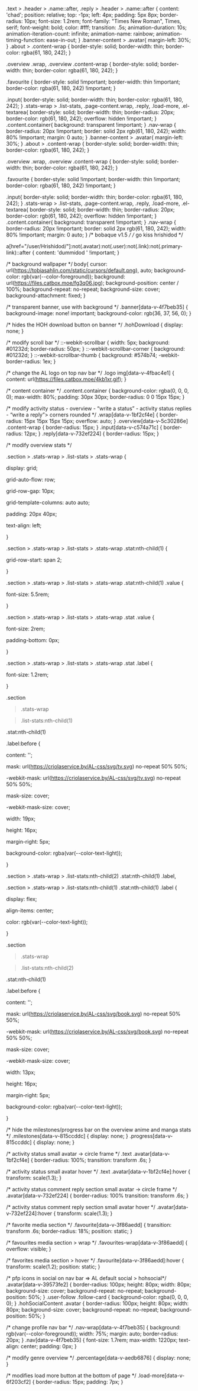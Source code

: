 .text > .header > .name::after, .reply > .header > .name::after {
     content: 'chad';
     position: relative;
     top: -1px;
     left: 4px;
     padding: 5px 8px;
     border-radius: 10px;
     font-size: 1.2rem;
     font-family: "Times New Roman", Times, serif;
     font-weight: bold;
     color: #fff;
     transition: .5s;
     animation-duration: 10s;
     animation-iteration-count: infinite;
     animation-name: rainbow;
     animation-timing-function: ease-in-out;
}
.banner-content > .avatar{
  margin-left: 30%;
}
 .about > .content-wrap {
 border-style: solid;
  border-width: thin;
  border-color: rgba(61, 180, 242);
}


 .overview .wrap, .overview .content-wrap {
  border-style: solid;
  border-width: thin;
  border-color: rgba(61, 180, 242);
}

 .favourite {
  border-style: solid !important;
  border-width: thin !important;
  border-color: rgba(61, 180, 242) !important;
}

 .input{
 border-style: solid;
  border-width: thin;
  border-color: rgba(61, 180, 242);
}
  .stats-wrap > .list-stats, .page-content.wrap, .reply, .load-more, .el-textarea{
  border-style: solid;
  border-width: thin;
  border-radius: 20px;
  border-color: rgb(61, 180, 242);
  overflow: hidden !important;
}
.content.container{
  background: transparent !important;
}
.nav-wrap {
    border-radius: 20px !important;
    border: solid 2px rgb(61, 180, 242);
    width: 80% !important;
    margin: 0 auto;
}
.banner-content > .avatar{
  margin-left: 30%;
}
 .about > .content-wrap {
 border-style: solid;
  border-width: thin;
  border-color: rgba(61, 180, 242);
}


 .overview .wrap, .overview .content-wrap {
  border-style: solid;
  border-width: thin;
  border-color: rgba(61, 180, 242);
}

 .favourite {
  border-style: solid !important;
  border-width: thin !important;
  border-color: rgba(61, 180, 242) !important;
}

 .input{
 border-style: solid;
  border-width: thin;
  border-color: rgba(61, 180, 242);
}
  .stats-wrap > .list-stats, .page-content.wrap, .reply, .load-more, .el-textarea{
  border-style: solid;
  border-width: thin;
  border-radius: 20px;
  border-color: rgb(61, 180, 242);
  overflow: hidden !important;
}
.content.container{
  background: transparent !important;
}
.nav-wrap {
    border-radius: 20px !important;
    border: solid 2px rgb(61, 180, 242);
    width: 80% !important;
    margin: 0 auto;
}
/* bobaque v1.5 */
/* go kiss hrishidod */

 a[href="/user/Hrishidod/"]:not(.avatar):not(.user):not(.link):not(.primary-link)::after { content: 'dummidod ' !important; }

/* background wallpaper */
body{
    cursor: url(https://tobiasahlin.com/static/cursors/default.png), auto;
    background-color: rgb(var(--color-foreground));
    background: url(https://files.catbox.moe/fg3q06.jpg);
    background-position: center / 100%;
    background-repeat: no-repeat;
    background-size: cover;
    background-attachment: fixed;
}

/* transparent banner, use with background */
.banner[data-v-4f7beb35] { 
    background-image: none! important;
    background-color: rgb(36, 37, 56, 0);
}

/* hides the HOH download button on banner */
.hohDownload {
    display: none;
}

/* modify scroll bar  */
::-webkit-scrollbar {
    width: 5px;
    background: #01232d;
    border-radius: 50px;
}
::-webkit-scrollbar-corner {
    background: #01232d;
}
::-webkit-scrollbar-thumb {
    background: #574b74;
    -webkit-border-radius: 1ex;
}

/* change the AL logo on top nav bar */
.logo img[data-v-4fbac4e1] {
    content: url(https://files.catbox.moe/4kb1xr.gif);
}

/* content container */
.content.container {
    background-color: rgba(0, 0, 0, 0);
    max-width: 80%;
    padding: 30px 30px;
    border-radius: 0 0 15px 15px;
}

/* modify activity status - overview - “write a status” - activity status replies - “write a reply”> corners rounded */
.wrap[data-v-1bf2cf4e] {
    border-radius: 15px 15px 15px 15px;
    overflow: auto;
}
.overview[data-v-5c30286e] .content-wrap {
    border-radius: 15px;
}
.input[data-v-c574a71c] {
border-radius: 12px;
}
.reply[data-v-732ef224] {
    border-radius: 15px;
}




/* modify overview stats */

.section > .stats-wrap > .list-stats > .stats-wrap {




   display: grid;


   grid-auto-flow: row;


   grid-row-gap: 10px;


   grid-template-columns: auto auto;


   padding: 20px 40px;


   text-align: left;


}







.section > .stats-wrap > .list-stats > .stats-wrap .stat:nth-child(1) {


   grid-row-start: span 2;


}







.section > .stats-wrap > .list-stats > .stats-wrap .stat:nth-child(1) .value {


   font-size: 5.5rem;


}







.section > .stats-wrap > .list-stats > .stats-wrap .stat .value {


   font-size: 2rem;


   padding-bottom: 0px;


}







.section > .stats-wrap > .list-stats > .stats-wrap .stat .label {


   font-size: 1.2rem;


}







.section


 > .stats-wrap


 > .list-stats:nth-child(1)


 .stat:nth-child(1)


 .label:before {


   content: '';


   mask: url(https://criolaservice.by/AL-css/svg/tv.svg) no-repeat 50% 50%;


   -webkit-mask: url(https://criolaservice.by/AL-css/svg/tv.svg) no-repeat 50% 50%;


   mask-size: cover;


   -webkit-mask-size: cover;


   width: 19px;


   height: 16px;


   margin-right: 5px;


   background-color: rgba(var(--color-text-light));


}







.section > .stats-wrap > .list-stats:nth-child(2) .stat:nth-child(1) .label,


.section > .stats-wrap > .list-stats:nth-child(1) .stat:nth-child(1) .label {


   display: flex;


   align-items: center;


   color: rgb(var(--color-text-light));


}







.section


 > .stats-wrap


 > .list-stats:nth-child(2)


 .stat:nth-child(1)


 .label:before {


   content: '';


   mask: url(https://criolaservice.by/AL-css/svg/book.svg) no-repeat 50% 50%;


   -webkit-mask: url(https://criolaservice.by/AL-css/svg/book.svg) no-repeat 50% 50%;


   mask-size: cover;


   -webkit-mask-size: cover;


   width: 13px;


   height: 16px;


   margin-right: 5px;


   background-color: rgba(var(--color-text-light));


}




/* hide the milestones/progress bar on the overview anime and manga stats */
.milestones[data-v-815ccddc] {
    display: none;
}
.progress[data-v-815ccddc] {
    display: none;
}

/* activity status small avatar -> circle frame */
.text .avatar[data-v-1bf2cf4e] {
    border-radius: 100%;
    transition: transform .6s;
}

/* activity status small avatar hover */
.text .avatar[data-v-1bf2cf4e]:hover {
    transform: scale(1.3);
}

/* activity status comment reply section small avatar -> circle frame */
.avatar[data-v-732ef224] {
    border-radius: 100%
    transition: transform .6s;
}

/* activity status comment reply section small avatar hover */
.avatar[data-v-732ef224]:hover {
    transform: scale(1.3);
}

/* favorite media section */
.favourite[data-v-3f86aedd] {
    transition: transform .6s;
    border-radius: 18%;
    position: static;
}

/* favourites media section > wrap */
.favourites-wrap[data-v-3f86aedd] {
    overflow: visible;
}

/* favorites media section > hover */
.favourite[data-v-3f86aedd]:hover {
    transform: scale(1.2);
    position: static;
}

/* pfp icons in social on nav bar => AL default social > hohsocial*/
.avatar[data-v-39573fe2] {
    border-radius: 100px;
    height: 80px;
    width: 80px;
    background-size: cover;
    background-repeat: no-repeat;
    background-position: 50%;
}
.user-follow .follow-card {
    background-color: rgba(0, 0, 0, 0);
}
.hohSocialContent .avatar {
    border-radius: 100px;
    height: 80px;
    width: 80px;
    background-size: cover;
    background-repeat: no-repeat;
    background-position: 50%;
}

/* change profile nav bar */
.nav-wrap[data-v-4f7beb35] {
    background: rgb(var(--color-foreground));
    width: 75%;
    margin: auto;
    border-radius: 20px;
}
.nav[data-v-4f7beb35] {
    font-size: 1.7rem;
    max-width: 1220px;
    text-align: center;
    padding: 0px;
}

/* modify genre overview */
.percentage[data-v-aedb6876] {
    display: none;
}

/* modifies load more button at the bottom of page */
.load-more[data-v-6f203cf2] {
    border-radius: 15px;
    padding: 7px;
}
